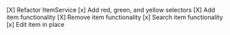 [X] Refactor ItemService
    [x] Add red, green, and yellow selectors
[X] Add item functionality
[X] Remove item functionality
[x] Search item functionality
[x] Edit item in place
